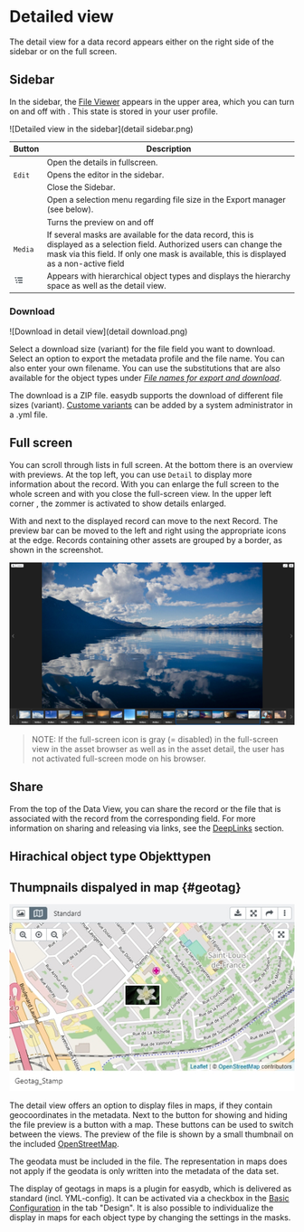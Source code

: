 # Detailed view

The detail view for a data record appears either on the right side of the sidebar or on the full screen.

## Sidebar

In the sidebar, the [File Viewer](../../features/datatypes/datatypes.html#tools) appears in the upper area, which you can turn on and off with <i class="fa fa-image"></i>. This state is stored in your user profile.

![Detailed view in the sidebar](detail sidebar.png)


|Button|Description|
|--|--|
|<i class="fa fa-arrows-alt"></i>|Open the details in fullscreen.|
|<i class="fa fa-pencil"></i> <code class="button">Edit</code> |Opens the editor in the sidebar.|
|<i class="fa fa-times"></i>|Close the Sidebar.|
|<i class="fa fa-download"></i>|Open a selection menu regarding file size in the Export manager (see below).|
|<i class="fa fa-image"></i>|Turns the preview on and off  |
| <code class="button">Media</code> | If several masks are available for the data record, this is displayed as a selection field. Authorized users can change the mask via this field. If only one mask is available, this is displayed as a non-active field  |
|![](hierarchie.png) | Appears with hierarchical object types and displays the hierarchy space as well as the detail view. |


### Download

![Download in detail view](detail download.png)

Select a download size (variant) for the file field you want to download. Select an option to export the metadata profile and the file name. You can also enter your own filename. You can use the substitutions that are also available for the object types under [*File names for export and download*](../../../rightsmanagement/objecttypes/objecttypes.html).

The download is a ZIP file. easydb supports the download of different file sizes (variant). [Custome variants](/sysadmin/konfiguration/produce/produce.html) can be added by a system administrator in a .yml file.


## Full screen

You can scroll through lists in full screen. At the bottom there is an overview with previews. At the top left, you can use <code class="button">Detail</code> to display more information about the record. With <i class =" fa fa-expand "> </i> you can enlarge the full screen to the whole screen and with <i class="fa fa-times"> </i> you close the full-screen view. In the upper left corner <i class="fa fa-search-plus"> </i>, the zommer is activated to show details enlarged.

With <i class="fa fa-chevron-left"> </i> and <i class = "fa fa-chevron-right" aria-hidden = "true"> </i> next to the displayed record can move to the next Record. The preview bar can be moved to the left and right using the appropriate icons at the edge. Records containing other assets are grouped by a border, as shown in the screenshot.

![Detail in full screen](detail_fullscreen.png)

> NOTE: If the full-screen icon is gray (= disabled) in the full-screen view in the asset browser as well as in the asset detail, the user has not activated full-screen mode on his browser.

## Share

From the top of the Data View, you can share <i class="fa fa-share"></i> the record or the file that is associated with the record from the corresponding field. For more information on sharing and releasing via links, see the [DeepLinks](../../features/deeplinks/deeplinks.html) section.

## Hirachical object type Objekttypen

## Thumpnails dispalyed in map {#geotag}

![File displayed in map](geotag.jpg)

The detail view offers an option to display files in maps, if they contain geocoordinates in the metadata. Next to the button for showing and hiding the file preview is a button with a map. These buttons can be used to switch between the views. The preview of the file is shown by a small thumbnail on the included [OpenStreetMap](http://www.openstreetmap.org).  

The geodata must be included in the file. The representation in maps does not apply if the geodata is only written into the metadata of the data set. 

The display of geotags in maps is a plugin for easydb, which is delivered as standard (incl. YML-config). It can be activated via a checkbox in the [Basic Configuration](/webfrontend/administration/base-config/base-config.html#design) in the tab "Design". It is also possible to individualize the display in maps for each object type by changing the settings in the masks.